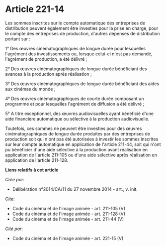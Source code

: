 # Article 221-14

Les sommes inscrites sur le compte automatique des entreprises de distribution peuvent également être investies pour la prise
en charge, pour le compte des entreprises de production, d'autres dépenses de distribution portant sur : 

1° Des œuvres cinématographiques de longue durée pour lesquelles l'agrément des investissements ou, lorsque celui-ci n'est
pas demandé, l'agrément de production, a été délivré ; 

2° Des œuvres cinématographiques de longue durée bénéficiant des avances à la production après réalisation ; 

3° Des œuvres cinématographiques de longue durée bénéficiant des aides aux cinémas du monde ; 

4° Des œuvres cinématographiques de courte durée composant un programme et pour lesquelles l'agrément de diffusion a été
délivré ; 

5° A titre exceptionnel, des œuvres audiovisuelles ayant bénéficié d'une aide financière automatique ou sélective à la
production audiovisuelle. 

Toutefois, ces sommes ne peuvent être investies pour des œuvres cinématographiques de longue durée produites par des
entreprises de production soit qui n'ont pas été autorisées à investir les sommes inscrites sur leur compte automatique en
application de l'article 211-44, soit qui n'ont pu bénéficier d'une aide sélective à la production avant réalisation en
application de l'article 211-105 ou d'une aide sélective après réalisation en application de l'article 211-128.

**Liens relatifs à cet article**

_Créé par_:

  - Délibération n°2014/CA/11 du 27 novembre 2014 - art., v. init.

_Cite_:

  - Code du cinéma et de l'image animée - art. 211-105 (V)
  - Code du cinéma et de l'image animée - art. 211-128 (V)
  - Code du cinéma et de l'image animée - art. 211-44 (V)

_Cité par_:

  - Code du cinéma et de l'image animée - art. 221-15 (V)

